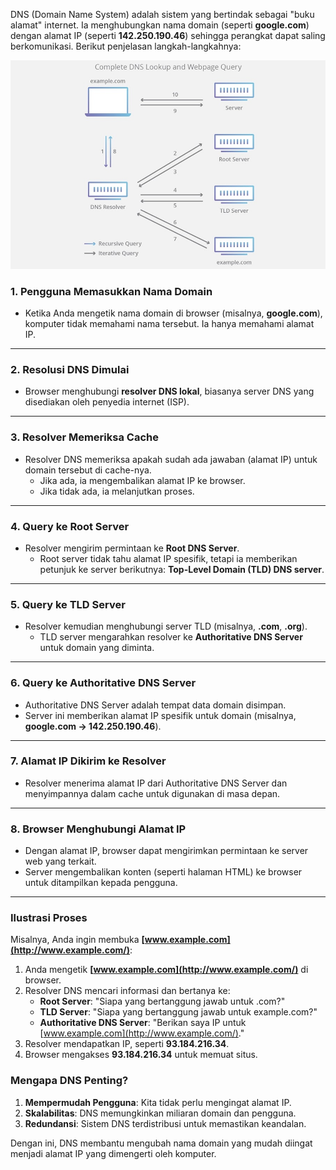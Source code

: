 DNS (Domain Name System) adalah sistem yang bertindak sebagai "buku alamat" internet. Ia menghubungkan nama domain (seperti **google.com**) dengan alamat IP (seperti **142.250.190.46**) sehingga perangkat dapat saling berkomunikasi. Berikut penjelasan langkah-langkahnya:

![Bagaimana DNS bekerja](./image/DNS_work.jpeg)

### 1. **Pengguna Memasukkan Nama Domain**

- Ketika Anda mengetik nama domain di browser (misalnya, **google.com**), komputer tidak memahami nama tersebut. Ia hanya memahami alamat IP.

---

### 2. **Resolusi DNS Dimulai**

- Browser menghubungi **resolver DNS lokal**, biasanya server DNS yang disediakan oleh penyedia internet (ISP).

---

### 3. **Resolver Memeriksa Cache**

- Resolver DNS memeriksa apakah sudah ada jawaban (alamat IP) untuk domain tersebut di cache-nya.
    - Jika ada, ia mengembalikan alamat IP ke browser.
    - Jika tidak ada, ia melanjutkan proses.

---

### 4. **Query ke Root Server**

- Resolver mengirim permintaan ke **Root DNS Server**.
    - Root server tidak tahu alamat IP spesifik, tetapi ia memberikan petunjuk ke server berikutnya: **Top-Level Domain (TLD) DNS server**.

---

### 5. **Query ke TLD Server**

- Resolver kemudian menghubungi server TLD (misalnya, **.com**, **.org**).
    - TLD server mengarahkan resolver ke **Authoritative DNS Server** untuk domain yang diminta.

---

### 6. **Query ke Authoritative DNS Server**

- Authoritative DNS Server adalah tempat data domain disimpan.
- Server ini memberikan alamat IP spesifik untuk domain (misalnya, **google.com -> 142.250.190.46**).

---

### 7. **Alamat IP Dikirim ke Resolver**

- Resolver menerima alamat IP dari Authoritative DNS Server dan menyimpannya dalam cache untuk digunakan di masa depan.

---

### 8. **Browser Menghubungi Alamat IP**

- Dengan alamat IP, browser dapat mengirimkan permintaan ke server web yang terkait.
- Server mengembalikan konten (seperti halaman HTML) ke browser untuk ditampilkan kepada pengguna.

---

### Ilustrasi Proses

Misalnya, Anda ingin membuka **[www.example.com](http://www.example.com/)**:

1. Anda mengetik **[www.example.com](http://www.example.com/)** di browser.
2. Resolver DNS mencari informasi dan bertanya ke:
    - **Root Server**: "Siapa yang bertanggung jawab untuk .com?"
    - **TLD Server**: "Siapa yang bertanggung jawab untuk example.com?"
    - **Authoritative DNS Server**: "Berikan saya IP untuk [www.example.com](http://www.example.com/)."
3. Resolver mendapatkan IP, seperti **93.184.216.34**.
4. Browser mengakses **93.184.216.34** untuk memuat situs.

### Mengapa DNS Penting?

1. **Mempermudah Pengguna**: Kita tidak perlu mengingat alamat IP.
2. **Skalabilitas**: DNS memungkinkan miliaran domain dan pengguna.
3. **Redundansi**: Sistem DNS terdistribusi untuk memastikan keandalan.

Dengan ini, DNS membantu mengubah nama domain yang mudah diingat menjadi alamat IP yang dimengerti oleh komputer.